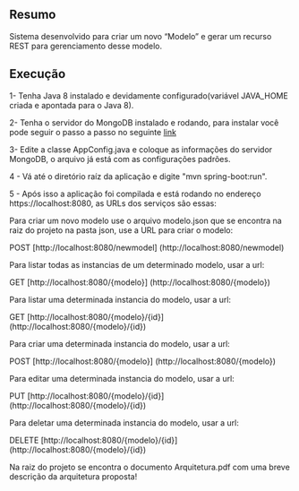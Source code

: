 
## Resumo
Sistema desenvolvido para criar um novo “Modelo” e gerar um recurso REST para gerenciamento desse modelo.

## Execução
1- Tenha Java 8 instalado e devidamente configurado(variável JAVA_HOME criada e apontada para o Java 8).

2- Tenha o servidor do MongoDB instalado e rodando, para instalar você pode seguir o passo a passo no seguinte [link](http://docs.mongodb.org/manual/installation/)

3- Edite a classe  AppConfig.java e coloque as informações do servidor MongoDB, o arquivo já está com as configurações padrões.

4 - Vá até o diretório raíz da aplicação e digite "mvn spring-boot:run".

5 - Após isso a aplicação foi compilada e está rodando no endereço https://localhost:8080, as URLs dos serviços são essas:

  Para criar um novo modelo use o arquivo modelo.json que se encontra na raiz do projeto na pasta json, use a URL para criar o modelo: 
  
  POST [http://localhost:8080/newmodel] (http://localhost:8080/newmodel)
  
  Para listar todas as instancias de um determinado modelo, usar a url:
  
  GET [http://localhost:8080/{modelo}] (http://localhost:8080/{modelo})
 
  Para listar uma determinada instancia do modelo, usar a url:
  
  GET [http://localhost:8080/{modelo}/{id}] (http://localhost:8080/{modelo}/{id})
  
  Para criar uma determinada instancia do modelo, usar a url:
  
  POST [http://localhost:8080/{modelo}] (http://localhost:8080/{modelo})
  
  Para editar uma determinada instancia do modelo, usar a url:
  
  PUT [http://localhost:8080/{modelo}/{id}] (http://localhost:8080/{modelo}/{id})
    
  Para deletar uma determinada instancia do modelo, usar a url:
  
  DELETE [http://localhost:8080/{modelo}/{id}] (http://localhost:8080/{modelo}/{id})

  Na raiz do projeto se encontra o documento Arquitetura.pdf com uma breve descrição da arquitetura proposta!

